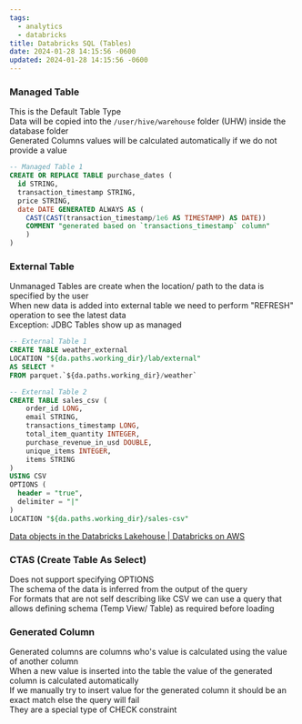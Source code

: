 ```yaml
---
tags:
  - analytics
  - databricks
title: Databricks SQL (Tables)
date: 2024-01-28 14:15:56 -0600
updated: 2024-01-28 14:15:56 -0600
---
```


### Managed Table

This is the Default Table Type  
Data will be copied into the `/user/hive/warehouse` folder (UHW) inside the database folder  
Generated Columns values will be calculated automatically if we do not provide a value

````sql
-- Managed Table 1
CREATE OR REPLACE TABLE purchase_dates (
  id STRING, 
  transaction_timestamp STRING, 
  price STRING,
  date DATE GENERATED ALWAYS AS (
    CAST(CAST(transaction_timestamp/1e6 AS TIMESTAMP) AS DATE))
    COMMENT "generated based on `transactions_timestamp` column"
	)
)
````

### External Table

Unmanaged Tables are create when the location/ path to the data is specified by the user  
When new data is added into external table we need to perform "REFRESH" operation to see the latest data  
Exception: JDBC Tables show up as managed

````sql
-- External Table 1
CREATE TABLE weather_external
LOCATION "${da.paths.working_dir}/lab/external"
AS SELECT * 
FROM parquet.`${da.paths.working_dir}/weather`

-- External Table 2
CREATE TABLE sales_csv (
	order_id LONG, 
	email STRING, 
	transactions_timestamp LONG, 
	total_item_quantity INTEGER, 
	purchase_revenue_in_usd DOUBLE, 
	unique_items INTEGER, 
	items STRING
)
USING CSV
OPTIONS (
  header = "true",
  delimiter = "|"
)
LOCATION "${da.paths.working_dir}/sales-csv"
````

[Data objects in the Databricks Lakehouse | Databricks on AWS](https://docs.databricks.com/lakehouse/data-objects.html)

### CTAS (Create Table As Select)

Does not support specifying OPTIONS  
The schema of the data is inferred from the output of the query  
For formats that are not self describing like CSV we can use a query that allows defining schema (Temp View/ Table) as required before loading

### Generated Column

Generated columns are columns who's value is calculated using the value of another column  
When a new value is inserted into the table the value of the generated column is calculated automatically  
If we manually try to insert value for the generated column it should be an exact match else the query will fail  
They are a special type of CHECK constraint
